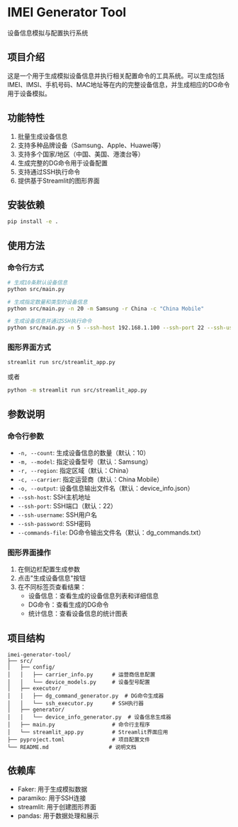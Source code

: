 # IMEI Generator Tool

设备信息模拟与配置执行系统

## 项目介绍

这是一个用于生成模拟设备信息并执行相关配置命令的工具系统。可以生成包括IMEI、IMSI、手机号码、MAC地址等在内的完整设备信息，并生成相应的DG命令用于设备模拟。

## 功能特性

1. 批量生成设备信息
2. 支持多种品牌设备（Samsung、Apple、Huawei等）
3. 支持多个国家/地区（中国、美国、港澳台等）
4. 生成完整的DG命令用于设备配置
5. 支持通过SSH执行命令
6. 提供基于Streamlit的图形界面

## 安装依赖

```bash
pip install -e .
```

## 使用方法

### 命令行方式

```bash
# 生成10条默认设备信息
python src/main.py

# 生成指定数量和类型的设备信息
python src/main.py -n 20 -m Samsung -r China -c "China Mobile"

# 生成设备信息并通过SSH执行命令
python src/main.py -n 5 --ssh-host 192.168.1.100 --ssh-port 22 --ssh-username root --ssh-password password
```

### 图形界面方式

```bash
streamlit run src/streamlit_app.py
```

或者

```bash
python -m streamlit run src/streamlit_app.py
```

## 参数说明

### 命令行参数

- `-n, --count`: 生成设备信息的数量（默认：10）
- `-m, --model`: 指定设备型号（默认：Samsung）
- `-r, --region`: 指定区域（默认：China）
- `-c, --carrier`: 指定运营商（默认：China Mobile）
- `-o, --output`: 设备信息输出文件名（默认：device_info.json）
- `--ssh-host`: SSH主机地址
- `--ssh-port`: SSH端口（默认：22）
- `--ssh-username`: SSH用户名
- `--ssh-password`: SSH密码
- `--commands-file`: DG命令输出文件名（默认：dg_commands.txt）

### 图形界面操作

1. 在侧边栏配置生成参数
2. 点击"生成设备信息"按钮
3. 在不同标签页查看结果：
   - 设备信息：查看生成的设备信息列表和详细信息
   - DG命令：查看生成的DG命令
   - 统计信息：查看设备信息的统计图表

## 项目结构

```
imei-generator-tool/
├── src/
│   ├── config/
│   │   ├── carrier_info.py      # 运营商信息配置
│   │   └── device_models.py     # 设备型号配置
│   ├── executor/
│   │   ├── dg_command_generator.py  # DG命令生成器
│   │   └── ssh_executor.py      # SSH执行器
│   ├── generator/
│   │   └── device_info_generator.py  # 设备信息生成器
│   ├── main.py                  # 命令行主程序
│   └── streamlit_app.py         # Streamlit界面应用
├── pyproject.toml               # 项目配置文件
└── README.md                   # 说明文档
```

## 依赖库

- Faker: 用于生成模拟数据
- paramiko: 用于SSH连接
- streamlit: 用于创建图形界面
- pandas: 用于数据处理和展示
